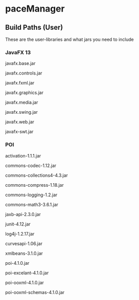 # paceManager


## Build Paths (User)
These are the user-libraries and what jars you need to include
### JavaFX 13

javafx.base.jar

javafx.controls.jar

javafx.fxml.jar

javafx.graphics.jar

javafx.media.jar

javafx.swing.jar

javafx.web.jar

javafx-swt.jar

### POI
activation-1.1.1.jar

commons-codec-1.12.jar

commons-collections4-4.3.jar

commons-compress-1.18.jar

commons-logging-1.2.jar

commons-math3-3.6.1.jar

jaxb-api-2.3.0.jar

junit-4.12.jar

log4j-1.2.17.jar

curvesapi-1.06.jar

xmlbeans-3.1.0.jar

poi-4.1.0.jar

poi-excelant-4.1.0.jar

poi-ooxml-4.1.0.jar

poi-ooxml-schemas-4.1.0.jar